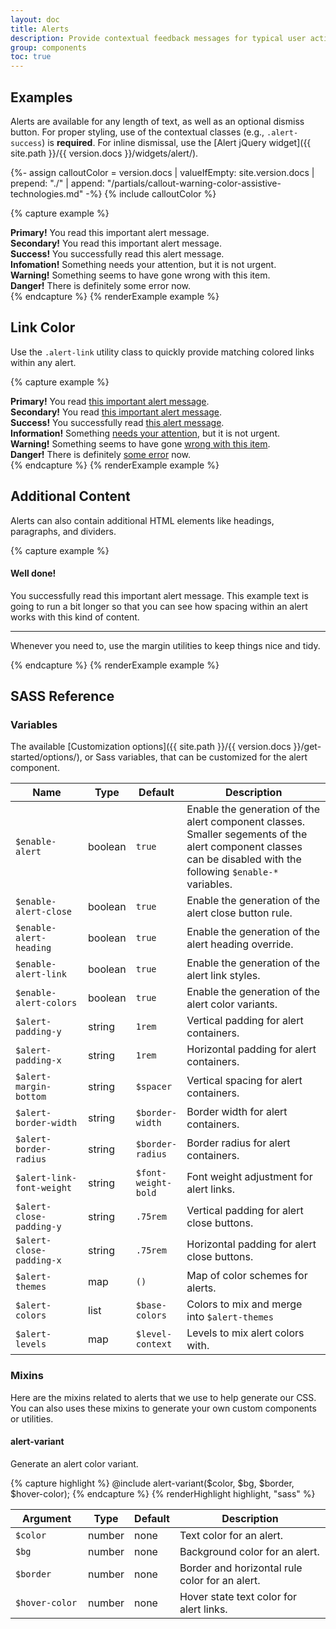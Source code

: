 ```yaml
---
layout: doc
title: Alerts
description: Provide contextual feedback messages for typical user actions with the handful of available and flexible alert messages.
group: components
toc: true
---
```


## Examples

Alerts are available for any length of text, as well as an optional dismiss button. For proper styling, use of the contextual classes (e.g., `.alert-success`) is **required**. For inline dismissal, use the [Alert jQuery widget]({{ site.path }}/{{ version.docs }}/widgets/alert/).

{%- assign calloutColor = version.docs | valueIfEmpty: site.version.docs | prepend: "./" | append: "/partials/callout-warning-color-assistive-technologies.md" -%}
{% include calloutColor %}

{% capture example %}
<div class="alert alert-primary" role="alert">
  <strong>Primary!</strong> You read this important alert message.
</div>
<div class="alert alert-secondary" role="alert">
  <strong>Secondary!</strong> You read this important alert message.
</div>
<div class="alert alert-success" role="alert">
  <strong>Success!</strong> You successfully read this alert message.
</div>
<div class="alert alert-info" role="alert">
  <strong>Infomation!</strong> Something needs your attention, but it is not urgent.
</div>
<div class="alert alert-warning" role="alert">
  <strong>Warning!</strong> Something seems to have gone wrong with this item.
</div>
<div class="alert alert-danger" role="alert">
  <strong>Danger!</strong> There is definitely some error now.
</div>
{% endcapture %}
{% renderExample example %}

## Link Color

Use the `.alert-link` utility class to quickly provide matching colored links within any alert.

{% capture example %}
<div class="alert alert-primary" role="alert">
  <strong>Primary!</strong> You read <a href="#" class="alert-link">this important alert message</a>.
</div>
<div class="alert alert-secondary" role="alert">
  <strong>Secondary!</strong> You read <a href="#" class="alert-link">this important alert message</a>.
</div>
<div class="alert alert-success" role="alert">
  <strong>Success!</strong> You successfully read <a href="#" class="alert-link">this alert message</a>.
</div>
<div class="alert alert-info" role="alert">
  <strong>Information!</strong> Something <a href="#" class="alert-link">needs your attention</a>, but it is not urgent.
</div>
<div class="alert alert-warning" role="alert">
  <strong>Warning!</strong> Something seems to have gone <a href="#" class="alert-link">wrong with this item</a>.
</div>
<div class="alert alert-danger" role="alert">
  <strong>Danger!</strong> There is definitely <a href="#" class="alert-link">some error</a> now.
</div>
{% endcapture %}
{% renderExample example %}

## Additional Content

Alerts can also contain additional HTML elements like headings, paragraphs, and dividers.

{% capture example %}
<div class="alert alert-success" role="alert">
  <h4 class="alert-heading">Well done!</h4>
  <p>You successfully read this important alert message. This example text is going to run a bit longer so that you can see how spacing within an alert works with this kind of content.</p>
  <hr />
  <p class="mb-0">Whenever you need to, use the margin utilities to keep things nice and tidy.</p>
</div>
{% endcapture %}
{% renderExample example %}

## SASS Reference

### Variables

The available [Customization options]({{ site.path }}/{{ version.docs }}/get-started/options/), or Sass variables, that can be customized for the alert component.

<div class="table-scroll">
  <table class="table table-bordered table-striped">
    <thead>
      <tr>
        <th style="width: 100px;">Name</th>
        <th style="width: 50px;">Type</th>
        <th style="width: 50px;">Default</th>
        <th>Description</th>
      </tr>
    </thead>
    <tbody>
      <tr>
        <td><code>$enable-alert</code></td>
        <td>boolean</td>
        <td><code>true</code></td>
        <td>
          Enable the generation of the alert component classes.
          Smaller segements of the alert component classes can be disabled with the following <code>$enable-*</code> variables.
        </td>
      </tr>
      <tr>
        <td><code>$enable-alert-close</code></td>
        <td>boolean</td>
        <td><code>true</code></td>
        <td>
          Enable the generation of the alert close button rule.
        </td>
      </tr>
      <tr>
        <td><code>$enable-alert-heading</code></td>
        <td>boolean</td>
        <td><code>true</code></td>
        <td>
          Enable the generation of the alert heading override.
        </td>
      </tr>
      <tr>
        <td><code>$enable-alert-link</code></td>
        <td>boolean</td>
        <td><code>true</code></td>
        <td>
          Enable the generation of the alert link styles.
        </td>
      </tr>
      <tr>
        <td><code>$enable-alert-colors</code></td>
        <td>boolean</td>
        <td><code>true</code></td>
        <td>
          Enable the generation of the alert color variants.
        </td>
      </tr>
      <tr>
        <td><code>$alert-padding-y</code></td>
        <td>string</td>
        <td><code>1rem</code></td>
        <td>
          Vertical padding for alert containers.
        </td>
      </tr>
      <tr>
        <td><code>$alert-padding-x</code></td>
        <td>string</td>
        <td><code>1rem</code></td>
        <td>
          Horizontal padding for alert containers.
        </td>
      </tr>
      <tr>
        <td><code>$alert-margin-bottom</code></td>
        <td>string</td>
        <td><code>$spacer</code></td>
        <td>
          Vertical spacing for alert containers.
        </td>
      </tr>
      <tr>
        <td><code>$alert-border-width</code></td>
        <td>string</td>
        <td><code>$border-width</code></td>
        <td>
          Border width for alert containers.
        </td>
      </tr>
      <tr>
        <td><code>$alert-border-radius</code></td>
        <td>string</td>
        <td><code>$border-radius</code></td>
        <td>
          Border radius for alert containers.
        </td>
      </tr>
      <tr>
        <td><code>$alert-link-font-weight</code></td>
        <td>string</td>
        <td><code>$font-weight-bold</code></td>
        <td>
          Font weight adjustment for alert links.
        </td>
      </tr>
      <tr>
        <td><code>$alert-close-padding-y</code></td>
        <td>string</td>
        <td><code>.75rem</code></td>
        <td>
          Vertical padding for alert close buttons.
        </td>
      </tr>
      <tr>
        <td><code>$alert-close-padding-x</code></td>
        <td>string</td>
        <td><code>.75rem</code></td>
        <td>
          Horizontal padding for alert close buttons.
        </td>
      </tr>
      <tr>
        <td><code>$alert-themes</code></td>
        <td>map</td>
        <td><code>()</code></td>
        <td>
          Map of color schemes for alerts.
        </td>
      </tr>
      <tr>
        <td><code>$alert-colors</code></td>
        <td>list</td>
        <td><code>$base-colors</code></td>
        <td>
          Colors to mix and merge into <code>$alert-themes</code>
        </td>
      </tr>
      <tr>
        <td><code>$alert-levels</code></td>
        <td>map</td>
        <td><code>$level-context</code></td>
        <td>
          Levels to mix alert colors with.
        </td>
      </tr>
    </tbody>
  </table>
</div>

### Mixins

Here are the mixins related to alerts that we use to help generate our CSS. You can also uses these mixins to generate your own custom components or utilities.

#### alert-variant

Generate an alert color variant.

{% capture highlight %}
@include alert-variant($color, $bg, $border, $hover-color);
{% endcapture %}
{% renderHighlight highlight, "sass" %}

<div class="table-scroll">
  <table class="table table-bordered table-striped">
    <thead>
      <tr>
        <th style="width: 100px;">Argument</th>
        <th style="width: 50px;">Type</th>
        <th style="width: 50px;">Default</th>
        <th>Description</th>
      </tr>
    </thead>
    <tbody>
      <tr>
        <td><code>$color</code></td>
        <td>number</td>
        <td>none</td>
        <td>
          Text color for an alert.
        </td>
      </tr>
      <tr>
        <td><code>$bg</code></td>
        <td>number</td>
        <td>none</td>
        <td>
          Background color for an alert.
        </td>
      </tr>
      <tr>
        <td><code>$border</code></td>
        <td>number</td>
        <td>none</td>
        <td>
          Border and horizontal rule color for an alert.
        </td>
      </tr>
      <tr>
        <td><code>$hover-color</code></td>
        <td>number</td>
        <td>none</td>
        <td>
          Hover state text color for alert links.
        </td>
      </tr>
    </tbody>
  </table>
</div>
